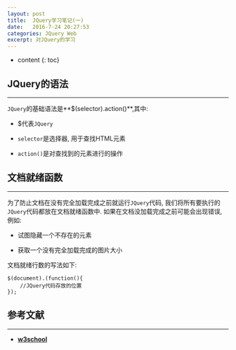 ```yaml
---
layout: post
title:  JQuery学习笔记(一)
date:   2016-7-24 20:27:53
categories: JQuery Web
excerpt: 对JQuery的学习
---
```


* content
{: toc}

## JQuery的语法
---

`JQuery`的基础语法是**$(selector).action()**,其中:

* $代表`JQuery`

* `selector`是选择器, 用于查找HTML元素

* `action()`是对查找到的元素进行的操作

## 文档就绪函数
---

为了防止文档在没有完全加载完成之前就运行`JQuery`代码, 我们将所有要执行的`JQuery`代码都放在文档就绪函数中. 如果在文档没加载完成之前可能会出现错误, 例如: 

* 试图隐藏一个不存在的元素

* 获取一个没有完全加载完成的图片大小

文档就绪行数的写法如下:  

``` jQuery
$(document).(function(){
	//JQuery代码存放的位置
});
```

## 参考文献
---

* **[w3school](http://www.w3school.com.cn/jquery/jquery_reference.asp)**